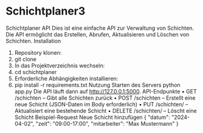 # Schichtplaner3
Schichtplaner API
Dies ist eine einfache API zur Verwaltung von Schichten. Die API ermöglicht das Erstellen, Abrufen, Aktualisieren und Löschen von Schichten.
Installation
1.	Repository klonen:
2.	git clone <DEIN-REPO-LINK>
3.	In das Projektverzeichnis wechseln:
4.	cd schichtplaner
5.	Erforderliche Abhängigkeiten installieren:
6.	pip install -r requirements.txt
Nutzung
Starten des Servers
python app.py
Die API läuft dann auf http://127.0.0.1:5000.
API-Endpunkte
•	GET /schichten – Gibt alle Schichten zurück
•	POST /schichten – Erstellt eine neue Schicht (JSON-Daten im Body erforderlich)
•	PUT /schichten/ – Aktualisiert eine bestehende Schicht
•	DELETE /schichten/ – Löscht eine Schicht
Beispiel-Request
Neue Schicht hinzufügen
{
    "datum": "2024-04-02",
    "zeit": "09:00-17:00",
    "mitarbeiter": "Max Mustermann"
}
